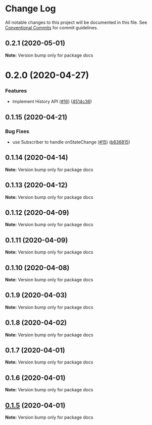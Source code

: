 # Change Log

All notable changes to this project will be documented in this file.
See [Conventional Commits](https://conventionalcommits.org) for commit guidelines.

## 0.2.1 (2020-05-01)

**Note:** Version bump only for package docs





# 0.2.0 (2020-04-27)


### Features

* Implement History API ([#16](https://github.com/candulabs/craft.js/issues/16)) ([4514c36](https://github.com/candulabs/craft.js/commit/4514c36cfe0037c60af68c0939b0fcc263476a93))





## 0.1.15 (2020-04-21)


### Bug Fixes

* use Subscriber to handle onStateChange ([#15](https://github.com/candulabs/craft.js/issues/15)) ([b836815](https://github.com/candulabs/craft.js/commit/b8368158b8032cfb61e36c344804ce176e3c88f1))





## 0.1.14 (2020-04-14)

**Note:** Version bump only for package docs





## 0.1.13 (2020-04-12)

**Note:** Version bump only for package docs





## 0.1.12 (2020-04-09)

**Note:** Version bump only for package docs





## 0.1.11 (2020-04-09)

**Note:** Version bump only for package docs





## 0.1.10 (2020-04-08)

**Note:** Version bump only for package docs





## 0.1.9 (2020-04-03)

**Note:** Version bump only for package docs





## 0.1.8 (2020-04-02)

**Note:** Version bump only for package docs





## 0.1.7 (2020-04-01)

**Note:** Version bump only for package docs





## 0.1.6 (2020-04-01)

**Note:** Version bump only for package docs





## [0.1.5](https://github.com/candulabs/craft.js/compare/v0.1.0-beta.3...v0.1.5) (2020-04-01)

**Note:** Version bump only for package docs
